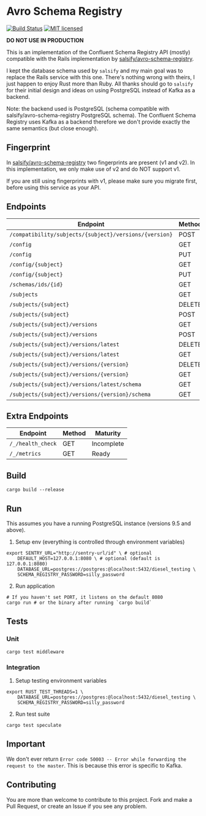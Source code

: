 # Avro Schema Registry

[![Build Status](https://travis-ci.org/nlopes/avro-schema-registry.svg?branch=master)](https://travis-ci.org/nlopes/avro-schema-registry)
[![MIT licensed](https://img.shields.io/badge/license-MIT-blue.svg)](https://github.com/nlopes/avro-schema-registry/blob/master/LICENSE)

**DO NOT USE IN PRODUCTION**

This is an implementation of the Confluent Schema Registry API (mostly) compatible with
the Rails implementation by
[salsify/avro-schema-registry](https://github.com/salsify/avro-schema-registry).

I kept the database schema used by `salsify` and my main goal was to replace the Rails
service with this one. There's nothing wrong with theirs, I just happen to enjoy Rust more
than Ruby. All thanks should go to `salsify` for their initial design and ideas on using
PostgreSQL instead of Kafka as a backend.

Note: the backend used is PostgreSQL (schema compatible with salsify/avro-schema-registry
PostgreSQL schema). The Confluent Schema Registry uses Kafka as a backend therefore we
don't provide exactly the same semantics (but close enough).

## Fingerprint

In [salsify/avro-schema-registry](https://github.com/salsify/avro-schema-registry) two
fingerprints are present (v1 and v2). In this implementation, we only make use of v2 and
do NOT support v1.

If you are still using fingerprints with v1, please make sure you migrate first, before
using this service as your API.

## Endpoints

| Endpoint | Method | Maturity |
|---|---|---|
| `/compatibility/subjects/{subject}/versions/{version}` | POST | Unimplemented |
| `/config` | GET | Ready |
| `/config` | PUT | Ready |
| `/config/{subject}` | GET | Ready |
| `/config/{subject}` | PUT | Ready |
| `/schemas/ids/{id}`| GET | Ready |
| `/subjects` | GET | Ready |
| `/subjects/{subject}` | DELETE | Ready |
| `/subjects/{subject}` | POST | Ready |
| `/subjects/{subject}/versions` | GET | Ready |
| `/subjects/{subject}/versions` | POST | Ready |
| `/subjects/{subject}/versions/latest` | DELETE | Unimplemented |
| `/subjects/{subject}/versions/latest` | GET | Ready |
| `/subjects/{subject}/versions/{version}` | DELETE | Ready |
| `/subjects/{subject}/versions/{version}` | GET | Ready |
| `/subjects/{subject}/versions/latest/schema` | GET | Ready |
| `/subjects/{subject}/versions/{version}/schema` | GET | Ready |

## Extra Endpoints

| Endpoint | Method | Maturity |
|---|---|---|
| `/_/health_check` | GET | Incomplete |
| `/_/metrics` | GET | Ready |


## Build

```
cargo build --release
```

## Run

This assumes you have a running PostgreSQL instance (versions 9.5 and above).

1) Setup env (everything is controlled through environment variables)
```
export SENTRY_URL="http://sentry-url/id" \ # optional
    DEFAULT_HOST=127.0.0.1:8080 \ # optional (default is 127.0.0.1:8080)
    DATABASE_URL=postgres://postgres:@localhost:5432/diesel_testing \
    SCHEMA_REGISTRY_PASSWORD=silly_password
```

2) Run application
```
# If you haven't set PORT, it listens on the default 8080
cargo run # or the binary after running `cargo build`
```
## Tests

### Unit

```
cargo test middleware
```

### Integration

1) Setup testing environment variables
```
export RUST_TEST_THREADS=1 \
    DATABASE_URL=postgres://postgres:@localhost:5432/diesel_testing \
    SCHEMA_REGISTRY_PASSWORD=silly_password
```

2) Run test suite
```
cargo test speculate
```

## Important

We don't ever return `Error code 50003 -- Error while forwarding the request to the
master`. This is because this error is specific to Kafka.

## Contributing

You are more than welcome to contribute to this project. Fork and make a Pull Request, or
create an Issue if you see any problem.
